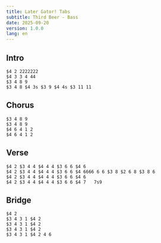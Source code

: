 ```yaml
---
title: Later Gator! Tabs
subtitle: Third Beer - Bass
date: 2025-09-20
version: 1.0.0
lang: en
---
```


## Intro

```jtab-D-G-C-F
$4 2 2222222
$4 3 3 4 44
$3 4 8 9
$3 4 8 $4 3s $3 9 $4 4s $3 11 11
```

## Chorus

```jtab-D-G-C-F
$3 4 8 9
$3 4 8 9
$4 6 4 1 2
$4 6 4 1 2
```

## Verse

```jtab-D-G-C-F
$4 2 $3 4 4 $4 4 4 $3 6 6 $4 6
$4 2 $3 4 4 $4 4 4 $3 6 6 $4 6666 6 6 $3 8 $2 6 8 $3 8 6
$4 2 $3 4 4 $4 4 4 $3 6 6 $4 6
$4 2 $3 4 4 $4 4 4 $3 6 6 $4 7   7s9
```

## Bridge

```jtab-D-G-C-F
$4 2
$3 4 3 1 $4 2
$3 4 3 1 $4 2
$3 4 3 1 $4 2
$3 4 3 1 $4 2 4 6
```